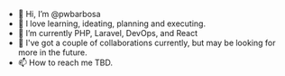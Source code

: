 - 👋 Hi, I’m @pwbarbosa
- 👀 I love learning, ideating, planning and executing.
- 🌱 I’m currently PHP, Laravel, DevOps, and React
- 💞️ I've got a couple of collaborations currently, but may be looking for more in the future.
- 📫 How to reach me TBD.

<!---
pwbarbosa/pwbarbosa is a ✨ special ✨ repository because its `README.md` (this file) appears on your GitHub profile.
You can click the Preview link to take a look at your changes.
--->
